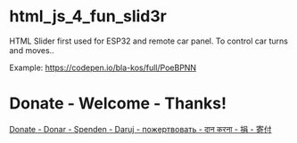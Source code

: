 # html_js_4_fun_slid3r
HTML Slider first used for ESP32 and remote car panel. To control car turns and moves.. 


Example:
https://codepen.io/bla-kos/full/PoeBPNN


# Donate - Welcome - Thanks!
<a href="https://www.paypal.com/donate/?hosted_button_id=QGRYL4SL5N4FE"> Donate - Donar - Spenden - Daruj - пожертвовать - दान करना - 捐 - 寄付</a>
